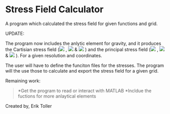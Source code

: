 # Stress Field Calculator
A program which calculated the stress field for given functions and grid.

UPDATE:

The program now includes the anlytic element for gravity, and it produces the Cartisian stress field (<img src="https://latex.codecogs.com/gif.latex?\sigma_{11}"/> , <img src="https://latex.codecogs.com/gif.latex?\sigma_{22}"/>  & <img src="https://latex.codecogs.com/gif.latex?\sigma_{12}"/> ) and the principal stress field (<img src="https://latex.codecogs.com/gif.latex?\sigma_{1}"/> , <img src="https://latex.codecogs.com/gif.latex?\sigma_{2}"/>  & <img src="https://latex.codecogs.com/gif.latex?\theta_{p}"/> ). For a given resolution and coordinates.

The user will have to define the funciton files for the stresses. The program will the use those to calculate and export the stress field for a given grid.

Remaining work:
> *Get the program to read or interact with MATLAB
> *Incldue the fuctions for more anlaytical elements

Created by,
Erik Toller
